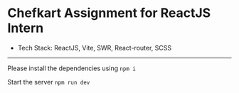 <h1>Chefkart Assignment for ReactJS Intern</h1>

- Tech Stack: ReactJS, Vite, SWR, React-router, SCSS

<hr/>

Please install the dependencies using
```npm i```

Start the server
```npm run dev```
